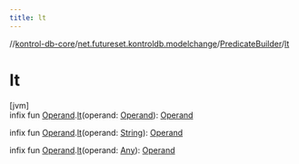 ```yaml
---
title: lt
---
```

//[kontrol-db-core](../../../index.html)/[net.futureset.kontroldb.modelchange](../index.html)/[PredicateBuilder](index.html)/[lt](lt.html)



# lt



[jvm]\
infix fun [Operand](../-operand/index.html).[lt](lt.html)(operand: [Operand](../-operand/index.html)): [Operand](../-operand/index.html)

infix fun [Operand](../-operand/index.html).[lt](lt.html)(operand: [String](https://kotlinlang.org/api/latest/jvm/stdlib/kotlin/-string/index.html)): [Operand](../-operand/index.html)

infix fun [Operand](../-operand/index.html).[lt](lt.html)(operand: [Any](https://kotlinlang.org/api/latest/jvm/stdlib/kotlin/-any/index.html)): [Operand](../-operand/index.html)




